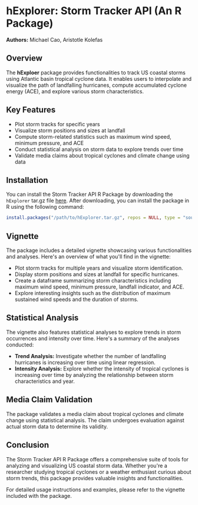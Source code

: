 # hExplorer: Storm Tracker API (An R Package)

**Authors:** Michael Cao, Aristotle Kolefas

## Overview
The **hExploer** package provides functionalities to track US coastal storms using Atlantic basin tropical cyclone data. It enables users to interpolate and visualize the path of landfalling hurricanes, compute accumulated cyclone energy (ACE), and explore various storm characteristics.

## Key Features

- Plot storm tracks for specific years
- Visualize storm positions and sizes at landfall
- Compute storm-related statistics such as maximum wind speed, minimum pressure, and ACE
- Conduct statistical analysis on storm data to explore trends over time
- Validate media claims about tropical cyclones and climate change using data

## Installation

You can install the Storm Tracker API R Package by downloading the `hExplorer` tar.gz file [here](link-to-tar-gz). After downloading, you can install the package in R using the following command:

```R
install.packages("/path/to/hExplorer.tar.gz", repos = NULL, type = "source")
```

## Vignette

The package includes a detailed vignette showcasing various functionalities and analyses. Here's an overview of what you'll find in the vignette:

- Plot storm tracks for multiple years and visualize storm identification.
- Display storm positions and sizes at landfall for specific hurricanes.
- Create a dataframe summarizing storm characteristics including maximum wind speed, minimum pressure, landfall indicator, and ACE.
- Explore interesting insights such as the distribution of maximum sustained wind speeds and the duration of storms.

## Statistical Analysis

The vignette also features statistical analyses to explore trends in storm occurrences and intensity over time. Here's a summary of the analyses conducted:

- **Trend Analysis:** Investigate whether the number of landfalling hurricanes is increasing over time using linear regression.
- **Intensity Analysis:** Explore whether the intensity of tropical cyclones is increasing over time by analyzing the relationship between storm characteristics and year.

## Media Claim Validation

The package validates a media claim about tropical cyclones and climate change using statistical analysis. The claim undergoes evaluation against actual storm data to determine its validity.

## Conclusion

The Storm Tracker API R Package offers a comprehensive suite of tools for analyzing and visualizing US coastal storm data. Whether you're a researcher studying tropical cyclones or a weather enthusiast curious about storm trends, this package provides valuable insights and functionalities.

For detailed usage instructions and examples, please refer to the vignette included with the package.
